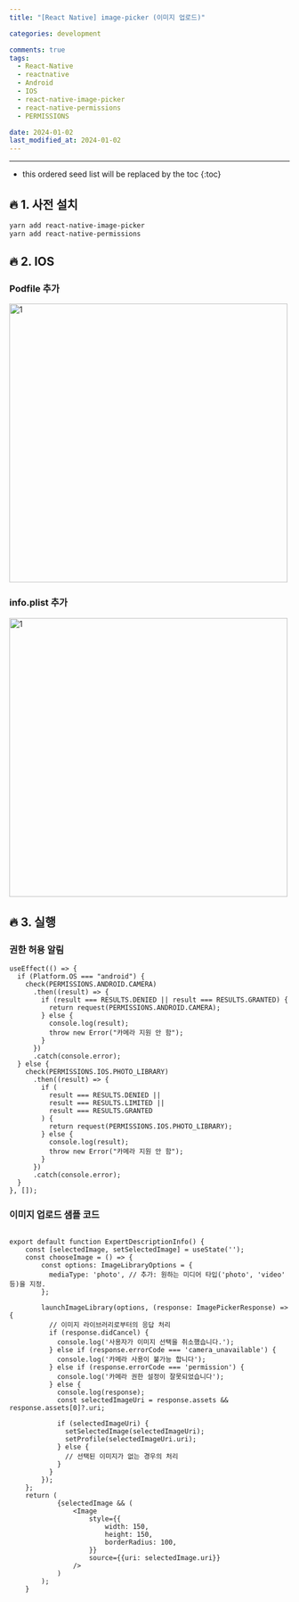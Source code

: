 ```yaml
---
title: "[React Native] image-picker (이미지 업로드)"

categories: development

comments: true
tags:
  - React-Native
  - reactnative
  - Android
  - IOS
  - react-native-image-picker
  - react-native-permissions
  - PERMISSIONS

date: 2024-01-02
last_modified_at: 2024-01-02
---
```


---

<!-- prettier-ignore -->
* this ordered seed list will be replaced by the toc 
{:toc}

## **🔥 1. 사전 설치**

```bash
yarn add react-native-image-picker
yarn add react-native-permissions
```

## **🔥 2. IOS**

### **Podfile 추가**

<img width="500" alt="1" src="https://github.com/kdn0325/kdn0325.github.io/assets/91298955/883d41c4-9b23-42ea-929f-50e4da2eab27">

### **info.plist 추가**

<img width="500" alt="1" src="https://github.com/kdn0325/kdn0325.github.io/assets/91298955/ac6178c7-07fc-4d25-b95f-e335512cb356">

## **🔥 3. 실행**

### **권한 허용 알림**

```tsx
useEffect(() => {
  if (Platform.OS === "android") {
    check(PERMISSIONS.ANDROID.CAMERA)
      .then((result) => {
        if (result === RESULTS.DENIED || result === RESULTS.GRANTED) {
          return request(PERMISSIONS.ANDROID.CAMERA);
        } else {
          console.log(result);
          throw new Error("카메라 지원 안 함");
        }
      })
      .catch(console.error);
  } else {
    check(PERMISSIONS.IOS.PHOTO_LIBRARY)
      .then((result) => {
        if (
          result === RESULTS.DENIED ||
          result === RESULTS.LIMITED ||
          result === RESULTS.GRANTED
        ) {
          return request(PERMISSIONS.IOS.PHOTO_LIBRARY);
        } else {
          console.log(result);
          throw new Error("카메라 지원 안 함");
        }
      })
      .catch(console.error);
  }
}, []);
```

### **이미지 업로드 샘플 코드**

```tsx

export default function ExpertDescriptionInfo() {
    const [selectedImage, setSelectedImage] = useState('');
    const chooseImage = () => {
        const options: ImageLibraryOptions = {
          mediaType: 'photo', // 추가: 원하는 미디어 타입('photo', 'video' 등)을 지정.
        };

        launchImageLibrary(options, (response: ImagePickerResponse) => {
          // 이미지 라이브러리로부터의 응답 처리
          if (response.didCancel) {
            console.log('사용자가 이미지 선택을 취소했습니다.');
          } else if (response.errorCode === 'camera_unavailable') {
            console.log('카메라 사용이 불가능 합니다');
          } else if (response.errorCode === 'permission') {
            console.log('카메라 권한 설정이 잘못되었습니다');
          } else {
            console.log(response);
            const selectedImageUri = response.assets && response.assets[0]?.uri;

            if (selectedImageUri) {
              setSelectedImage(selectedImageUri);
              setProfile(selectedImageUri.uri);
            } else {
              // 선택된 이미지가 없는 경우의 처리
            }
          }
        });
    };
    return (
            {selectedImage && (
                <Image
                    style={{
                        width: 150,
                        height: 150,
                        borderRadius: 100,
                    }}
                    source={{uri: selectedImage.uri}}
                />
            )
        );
    }
```
